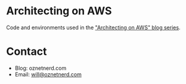 # Architecting on AWS

Code and environments used in the ["Architecting on AWS" blog series](https://oznetnerd.com/2020/10/17/architecting-on-aws/).

# Contact

* Blog: oznetnerd.com
* Email: will@oznetnerd.com